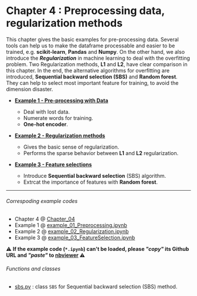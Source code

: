 # Chapter 4 : Preprocessing data, regularization methods
This chapter gives the basic examples for pre-processing data. Several tools can help us to make the dataframe processable and easier to be trained, e.g. **scikit-learn**, **Pandas** and **Numpy**. On the other hand, we also introduce the ***Regularization*** in machine learning to deal with the overfitting problem. Two Regularization methods, **L1** and **L2**, have clear comparison in this chapter. In the end, the alternative algorithms for overfitting are introduced, **Sequential backward selection (SBS)** and **Random forest**. They can help to select most important feature for training, to avoid the dimension disaster.

- [**Example 1 - Pre-processing with Data**](https://nbviewer.jupyter.org/github/juifa-tsai/workbook_MachineLearning/blob/master/Machine_Learning_in_Python_SR/Chapter_04/example_01_Preprocessing.ipynb?flush_cache=true)
   - Deal with lost data.
   - Numerate words for training.
   - **One-hot encoder**.
- [**Example 2 - Regularization methods**](https://nbviewer.jupyter.org/github/juifa-tsai/workbook_MachineLearning/blob/master/Machine_Learning_in_Python_SR/Chapter_04/example_02_Regularization.ipynb?flush_cache=true)
   - Gives the basic sense of regularization.
   - Performs the sparse behavior between **L1** and **L2** regularization.

- [**Example 3 - Feature selections**](https://nbviewer.jupyter.org/github/juifa-tsai/workbook_MachineLearning/blob/master/Machine_Learning_in_Python_SR/Chapter_04/example_03_FeatureSelection.ipynb?flush_cache=true)
   - Introduce **Sequential backward selection** (SBS) algorithm.
   - Extrcat the importance of features with **Random forest**.

---
###### Correspoding example codes
* Chapter 4 @ [Chapter_04](.)
* Example 1 @ [example_01_Preprocessing.ipynb](example_01_Preprocessing.ipynb)
* Example 2 @ [example_02_Regularization.ipynb](example_02_Regularization.ipynb)
* Example 3 @ [example_03_FeatureSelection.ipynb](example_03_FeatureSelection.ipynb)

:warning: **If the example code (`*.ipynb`) can't be loaded, please *"copy"* its Github URL and *"paste"* to [nbviewer](https://nbviewer.jupyter.org) :warning:**

###### Functions and classes
* [sbs.py](sbs.py) : class `SBS` for Sequential backward selection (SBS) method.
